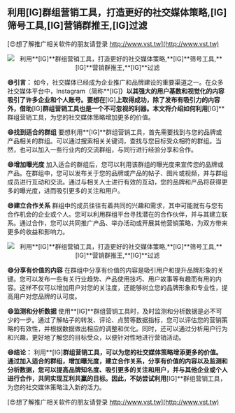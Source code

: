 ## **利用**[IG]**群组营销工具，打造更好的社交媒体策略,**[IG]**筛号工具,**[IG]**营销群推王,**[IG]**过滤**

[😍想了解推广相关软件的朋友请登录 http://www.vst.tw](http://www.vst.tw)

 <center><img src="https://vst.tw/MP4/tuiguang/png/3.png" alt="利用**[IG]**群组营销工具，打造更好的社交媒体策略,**[IG]**筛号工具,**[IG]**营销群推王,**[IG]**过滤"></center>

**😄引言：**
如今，社交媒体已经成为企业推广和品牌建设的重要渠道之一。在众多社交媒体平台中，Instagram（简称**[IG]**）以其强大的用户基数和视觉化的内容吸引了许多企业和个人账号。要想在**[IG]**上取得成功，除了发布有吸引力的内容外，借助**[IG]**群组营销工具也是一个不可忽视的利器。本文将介绍如何利用**[IG]**群组营销工具，为您的社交媒体策略增加更多的价值。

**😄找到适合的群组**
要想利用**[IG]**群组营销工具，首先需要找到与您的品牌或产品相关的群组。可以通过搜索相关关键词，查找与您目标受众相符的群组。当然，也可以加入一些行业内的交流群组，与同行进行经验分享和合作。

**😄增加曝光度**
加入适合的群组后，您可以利用该群组的曝光度来宣传您的品牌或产品。在群组中，您可以发布关于您的品牌或产品的帖子、图片或视频，并与群组成员进行互动和交流。通过与相关人士进行有效的互动，您的品牌和产品将获得更多的曝光度，进而吸引更多的关注和用户。

**😄建立合作关系**
群组中的成员往往有着共同的兴趣和需求，其中可能就有与您有合作机会的企业或个人。您可以利用群组平台寻找潜在的合作伙伴，并与其建立联系。通过合作，您可以共同推广产品、举办活动或开展其他营销策略，为双方带来更多的收益和影响力。

 <center><img src="https://vst.tw/MP4/tuiguang/png/7.png" alt="利用**[IG]**群组营销工具，打造更好的社交媒体策略,**[IG]**筛号工具,**[IG]**营销群推王,**[IG]**过滤"></center>

**😄分享有价值的内容**
在群组中分享有价值的内容是吸引用户和提升品牌形象的关键。您可以发布一些有关行业趋势、产品使用技巧、用户故事等有趣而有用的内容。这样不仅可以增加用户对您的关注度，还能够树立您的品牌形象和专业性，提高用户对您品牌的认可度。

**😄监测和分析数据**
使用**[IG]**群组营销工具时，及时监测和分析数据是必不可少的一步。通过了解帖子的转发、评论、点赞等数据指标，您可以评估您的营销策略的有效性，并根据数据做出相应的调整和优化。同时，还可以通过分析用户行为和兴趣，更好地了解您的目标受众，以便针对性地进行营销活动。

**😄结论：**
利用**[IG]**群组营销工具，可以为您的社交媒体策略增添更多的价值。通过加入适合的群组，增加曝光度，建立合作关系，分享有价值的内容以及监测和分析数据，您可以提高品牌知名度、吸引更多的关注和用户，并与其他企业或个人进行合作，共同实现互利共赢的目标。因此，不妨尝试利用**[IG]**群组营销工具，为您的社交媒体策略注入新的活力。

[😍想了解推广相关软件的朋友请登录 http://www.vst.tw](http://www.vst.tw)



